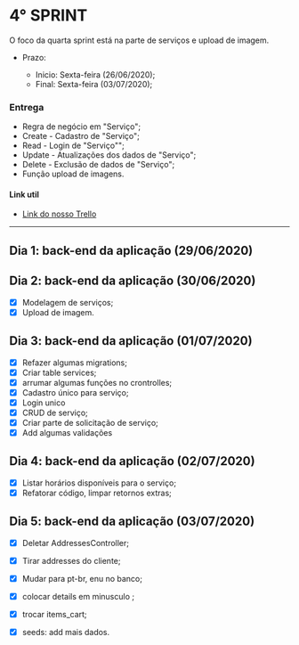 # 4° SPRINT

O foco da quarta sprint está na parte de serviços e upload de imagem. 

- Prazo: 

    - Inicio: Sexta-feira (26/06/2020); 
    - Final: Sexta-feira (03/07/2020);

### Entrega 

- Regra de negócio em "Serviço"; 
- Create - Cadastro de "Serviço";
- Read - Login de "Serviço""; 
- Update - Atualizações dos dados de "Serviço";
- Delete - Exclusão de dados de "Serviço";
- Função upload de imagens.


#### Link util

- [Link do nosso Trello](https://trello.com/b/Y9fmF1ye/find)

---

## Dia 1: back-end da aplicação (29/06/2020)

## Dia 2: back-end da aplicação (30/06/2020)

- [x]  Modelagem de serviços;
- [x]  Upload de imagem.

## Dia 3: back-end da aplicação (01/07/2020)

- [x]  Refazer algumas migrations;
- [x]  Criar table services;
- [x]  arrumar algumas funções no crontrolles;
- [x]  Cadastro único para serviço;
- [x]  Login unico
- [x]  CRUD de serviço;
- [x]  Criar parte de solicitação de serviço;
- [x]  Add algumas validações

## Dia 4: back-end da aplicação (02/07/2020)

- [x]  Listar horários disponíveis para o serviço;
- [x]  Refatorar código, limpar retornos extras;

## Dia 5: back-end da aplicação (03/07/2020)

- [x]  Deletar AddressesController;
- [x]  Tirar addresses do cliente;
- [x]  Mudar para pt-br, enu no banco;
- [x]  colocar details em minusculo ;
- [x]  trocar items_cart;
- [x]  seeds: add mais dados.

